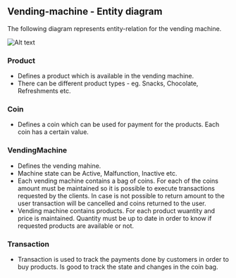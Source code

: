 ## Vending-machine - Entity diagram

The following diagram represents entity-relation for the vending machine.


![Alt text](vending-machine.png?raw=true " Entity diagram")


### Product
- Defines a product which is available in the vending machine. 
- There can be different product types - eg. Snacks, Chocolate, Refreshments etc.

### Coin
- Defines a coin which can be used for payment for the products. Each coin has a certain value.

### VendingMachine
- Defines the vending mahine. 
- Machine state can be Active, Malfunction, Inactive etc.
- Each vending machine contains a bag of coins. For each of the coins amount must be maintained so it is possible to execute transactions requested by the clients. In case is not possible to return amount to the user transaction will be cancelled and coins returned to the user.
- Vending machine contains products. For each product wuantity and price is maintained. Quantity must be up to date in order to know if requested products are available or not.

### Transaction
- Transaction is used to track the payments done by customers in order to buy products. Is good to track the state and changes in the coin bag.